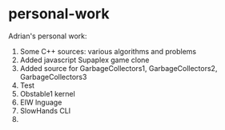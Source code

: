 # personal-work
Adrian's personal work:

1. Some C++ sources: various algorithms and problems
2. Added javascript Supaplex game clone
3. Added source for GarbageCollectors1, GarbageCollectors2, GarbageCollectors3
4. Test 
5. Obstable1 kernel
6. EIW lnguage
7. SlowHands CLI
8.